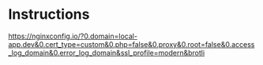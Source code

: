 # Instructions

https://nginxconfig.io/?0.domain=local-app.dev&0.cert_type=custom&0.php=false&0.proxy&0.root=false&0.access_log_domain&0.error_log_domain&ssl_profile=modern&brotli
